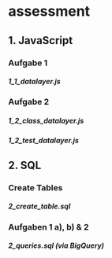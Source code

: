 # assessment

## 1. JavaScript
### Aufgabe 1 
##### 1_1_datalayer.js

### Aufgabe 2 
##### 1_2_class_datalayer.js
##### 1_2_test_datalayer.js

## 2. SQL
### Create Tables
##### 2_create_table.sql

### Aufgaben 1 a), b) & 2 
##### 2_queries.sql (via BigQuery)

